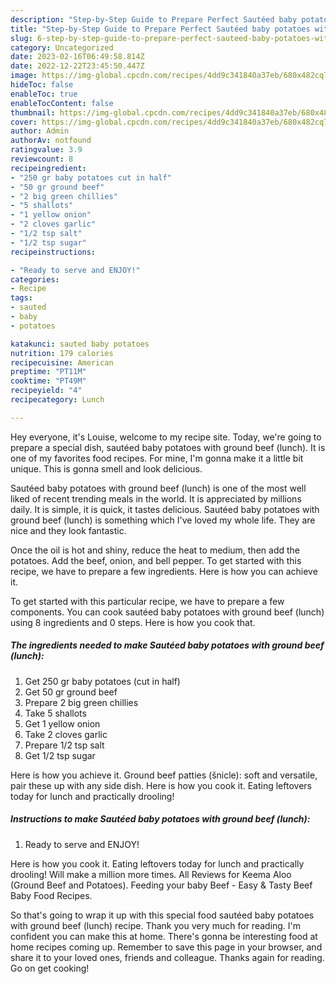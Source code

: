 ```yaml
---
description: "Step-by-Step Guide to Prepare Perfect Sautéed baby potatoes with ground beef (lunch)"
title: "Step-by-Step Guide to Prepare Perfect Sautéed baby potatoes with ground beef (lunch)"
slug: 6-step-by-step-guide-to-prepare-perfect-sauteed-baby-potatoes-with-ground-beef-lunch
category: Uncategorized
date: 2023-02-16T06:49:58.814Z
date: 2022-12-22T23:45:50.447Z
image: https://img-global.cpcdn.com/recipes/4dd9c341840a37eb/680x482cq70/sauteed-baby-potatoes-with-ground-beef-lunch-recipe-main-photo.jpg
hideToc: false
enableToc: true
enableTocContent: false
thumbnail: https://img-global.cpcdn.com/recipes/4dd9c341840a37eb/680x482cq70/sauteed-baby-potatoes-with-ground-beef-lunch-recipe-main-photo.jpg
cover: https://img-global.cpcdn.com/recipes/4dd9c341840a37eb/680x482cq70/sauteed-baby-potatoes-with-ground-beef-lunch-recipe-main-photo.jpg
author: Admin
authorAv: notfound
ratingvalue: 3.9
reviewcount: 8
recipeingredient:
- "250 gr baby potatoes cut in half"
- "50 gr ground beef"
- "2 big green chillies"
- "5 shallots"
- "1 yellow onion"
- "2 cloves garlic"
- "1/2 tsp salt"
- "1/2 tsp sugar"
recipeinstructions:

- "Ready to serve and ENJOY!"
categories:
- Recipe
tags:
- sauted
- baby
- potatoes

katakunci: sauted baby potatoes 
nutrition: 179 calories
recipecuisine: American
preptime: "PT11M"
cooktime: "PT49M"
recipeyield: "4"
recipecategory: Lunch

---
```



Hey everyone, it's Louise, welcome to my recipe site. Today, we're going to prepare a special dish, sautéed baby potatoes with ground beef (lunch). It is one of my favorites food recipes. For mine, I'm gonna make it a little bit unique. This is gonna smell and look delicious.

Sautéed baby potatoes with ground beef (lunch) is one of the most well liked of recent trending meals in the world. It is appreciated by millions daily. It is simple, it is quick, it tastes delicious. Sautéed baby potatoes with ground beef (lunch) is something which I've loved my whole life. They are nice and they look fantastic.

Once the oil is hot and shiny, reduce the heat to medium, then add the potatoes. Add the beef, onion, and bell pepper. To get started with this recipe, we have to prepare a few ingredients. Here is how you can achieve it.


To get started with this particular recipe, we have to prepare a few components. You can cook sautéed baby potatoes with ground beef (lunch) using 8 ingredients and 0 steps. Here is how you cook that.

<!--inarticleads1-->

##### The ingredients needed to make Sautéed baby potatoes with ground beef (lunch):

1. Get 250 gr baby potatoes (cut in half)
1. Get 50 gr ground beef
1. Prepare 2 big green chillies
1. Take 5 shallots
1. Get 1 yellow onion
1. Take 2 cloves garlic
1. Prepare 1/2 tsp salt
1. Get 1/2 tsp sugar


Here is how you achieve it. Ground beef patties (šnicle): soft and versatile, pair these up with any side dish. Here is how you cook it. Eating leftovers today for lunch and practically drooling! 

<!--inarticleads2-->

##### Instructions to make Sautéed baby potatoes with ground beef (lunch):


1. Ready to serve and ENJOY!

Here is how you cook it. Eating leftovers today for lunch and practically drooling! Will make a million more times. All Reviews for Keema Aloo (Ground Beef and Potatoes). Feeding your baby Beef - Easy &amp; Tasty Beef Baby Food Recipes. 

So that's going to wrap it up with this special food sautéed baby potatoes with ground beef (lunch) recipe. Thank you very much for reading. I'm confident you can make this at home. There's gonna be interesting food at home recipes coming up. Remember to save this page in your browser, and share it to your loved ones, friends and colleague. Thanks again for reading. Go on get cooking!
